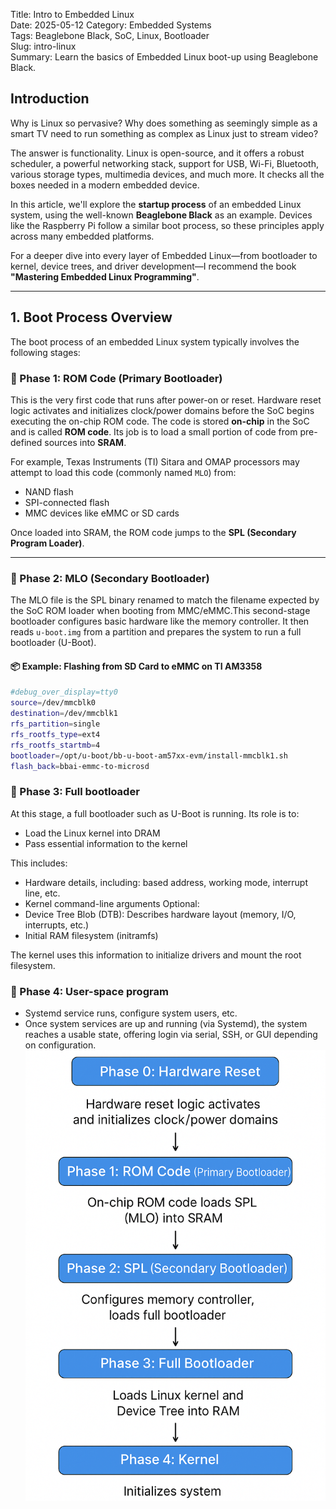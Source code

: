 Title: Intro to Embedded Linux  
Date: 2025-05-12 
Category: Embedded Systems  
Tags: Beaglebone Black, SoC, Linux, Bootloader  
Slug: intro-linux  
Summary: Learn the basics of Embedded Linux boot-up using Beaglebone Black.
<!-- PELICAN_END_SUMMARY -->

## Introduction

Why is Linux so pervasive? Why does something as seemingly simple as a smart TV need to run something as complex as Linux just to stream video?

The answer is functionality. Linux is open-source, and it offers a robust scheduler, a powerful networking stack, support for USB, Wi-Fi, Bluetooth, various storage types, multimedia devices, and much more. It checks all the boxes needed in a modern embedded device.

In this article, we'll explore the **startup process** of an embedded Linux system, using the well-known **Beaglebone Black** as an example. Devices like the Raspberry Pi follow a similar boot process, so these principles apply across many embedded platforms.

For a deeper dive into every layer of Embedded Linux—from bootloader to kernel, device trees, and driver development—I recommend the book **"Mastering Embedded Linux Programming"**.

---

## 1. Boot Process Overview

The boot process of an embedded Linux system typically involves the following stages:

### 🔹 Phase 1: ROM Code (Primary Bootloader)

This is the very first code that runs after power-on or reset. Hardware reset logic activates and initializes clock/power domains before the SoC begins executing the on-chip ROM code. The code is stored **on-chip** in the SoC and is called **ROM code**. Its job is to load a small portion of code from pre-defined sources into **SRAM**.

For example, Texas Instruments (TI) Sitara and OMAP processors may attempt to load this code (commonly named `MLO`) from:

- NAND flash
- SPI-connected flash
- MMC devices like eMMC or SD cards

Once loaded into SRAM, the ROM code jumps to the **SPL (Secondary Program Loader)**.

---

### 🔹 Phase 2: MLO (Secondary Bootloader)
The MLO file is the SPL binary renamed to match the filename expected by the SoC ROM loader when booting from MMC/eMMC.This second-stage bootloader configures basic hardware like the memory controller. It then reads `u-boot.img` from a partition and prepares the system to run a full bootloader (U-Boot).

#### 📦 Example: Flashing from SD Card to eMMC on TI AM3358

```bash
#debug_over_display=tty0
source=/dev/mmcblk0
destination=/dev/mmcblk1
rfs_partition=single
rfs_rootfs_type=ext4
rfs_rootfs_startmb=4
bootloader=/opt/u-boot/bb-u-boot-am57xx-evm/install-mmcblk1.sh
flash_back=bbai-emmc-to-microsd
```
### 🔹 Phase 3: Full bootloader
At this stage, a full bootloader such as U-Boot is running. Its role is to:
- Load the Linux kernel into DRAM
- Pass essential information to the kernel

This includes:
- Hardware details, including: based address, working mode, interrupt line, etc.
- Kernel command-line arguments
Optional:
- Device Tree Blob (DTB): Describes hardware layout (memory, I/O, interrupts, etc.)
- Initial RAM filesystem (initramfs)

The kernel uses this information to initialize drivers and mount the root filesystem.

### 🔹 Phase 4: User-space program
- Systemd service runs, configure system users, etc.
- Once system services are up and running (via Systemd), the system reaches a usable state, offering login via serial, SSH, or GUI depending on configuration.
![Sequence](../images/embedded/boot.png)
